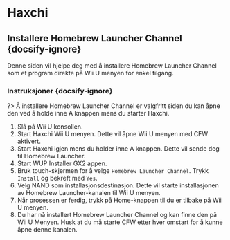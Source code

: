 # Haxchi

## Installere Homebrew Launcher Channel {docsify-ignore}

Denne siden vil hjelpe deg med å installere Homebrew Launcher Channel som et program direkte på Wii U menyen for enkel tilgang.

### Instruksjoner {docsify-ignore}

?> Å installere Homebrew Launcher Channel er valgfritt siden du kan åpne den ved å holde inne A knappen mens du starter Haxchi.

1. Slå på Wii U konsollen.
1. Start Haxchi Wii U menyen. Dette vil åpne Wii U menyen med CFW aktivert.
1. Start Haxchi igjen mens du holder inne A knappen. Dette vil sende deg til Homebrew Launcher.
1. Start WUP Installer GX2 appen.
1. Bruk touch-skjermen for å velge `Homebrew Launcher Channel`. Trykk `Install` og bekreft med `Yes`.
1. Velg NAND som installasjonsdestinasjon. Dette vil starte installasjonen av Homebrew Launcher-kanalen til Wii U menyen.
1. Når prosessen er ferdig, trykk på Home-knappen til du er tilbake på Wii U menyen.
1. Du har nå installert Homebrew Launcher Channel og kan finne den på Wii U Menyen. Husk at du må starte CFW etter hver omstart for å kunne åpne denne kanalen.